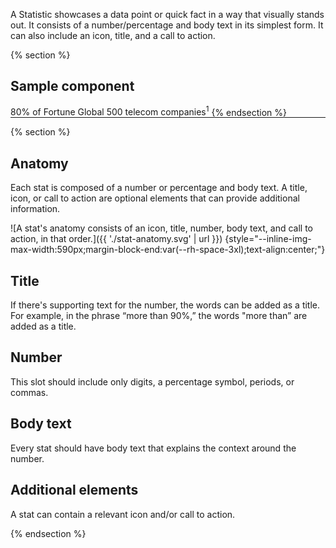 A Statistic showcases a data point or quick fact in a way that visually 
stands out. It consists of a number/percentage and body text in its simplest 
form. It can also include an icon, title, and a call to action.

{% section %}
  ## Sample component
  <rh-stat>
    <span slot="statistic">80%</span>
    of Fortune Global 500 telecom companies<sup>1</sup>
  </rh-stat>
{% endsection %}

<!-- {%- componentStatus -%}{% endcomponentStatus %} -->

<hr style="margin-block:var(--rh-space-xl) var(--rh-space-5xl);">

{% section %}
## Anatomy
Each stat is composed of a number or percentage and body text. A title, icon, or 
call to action are optional elements that can provide additional information.

![A stat's anatomy consists of an icon, title, number, body text, and call to 
action, in that order.]({{ './stat-anatomy.svg' | url }}) 
{style="--inline-img-max-width:590px;margin-block-end:var(--rh-space-3xl);text-align:center;"}

<div class="multi-column--min-400-wide">
<div>

## Title
If there's supporting text for the number, the words can be added as a 
title. For example, in the phrase “more than 90%,” the words "more than” 
are added as a title.

</div><div>

## Number
This slot should include only digits, a percentage symbol, periods, or 
commas.

</div><div>

## Body text
Every stat should have body text that explains the context around the 
number.

</div><div>

## Additional elements
A stat can contain a relevant icon and/or call to action.

</div>
</div>
{% endsection %}

